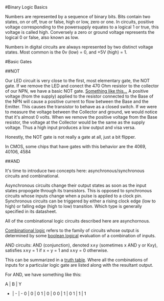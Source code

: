#Binary Logic Basics

Numbers are represented by a sequence of binary bits.
Bits contain two states, on or off, true or false, high or low, zero or one.
In circuits, positive voltage corresponding to the powersupply equates to a logical 1 or true, this voltage is called high.
Conversely a zero or ground voltage represents the logical 0 or false, also known as low.

Numbers in digital circuits are always represented by two distinct voltage states. Most common is the 0v (low) = 0, and +5V (high) = 1.

#Basic Gates

##NOT

Our LED circuit is very close to the first, most elementary gate, the NOT gate.
If we remove the LED and conect the 470 Ohm resistor to the collector of our NPN, we have a basic NOT gate.
[Something like this...](http://www.falstad.com/circuit/e-rtlinverter.html)
A positive voltage (from the supply) applied to the resistor connected to the Base of the NPN will cause a positive current to flow between the Base and the Emitter.
This causes the transistor to behave as a closed switch. If we were to measure the voltage between the Collector and ground, we would notice that it's almost 0 volts.
When we remove the positive voltage from the Base resistor, the voltage at the Collector would be the same as the supply voltage.
Thus a high input produces a low output and visa versa.


Honestly, the NOT gate is not really a gate at all, just a bit flipper.

In CMOS, some chips that have gates with this behavior are the 4069, 40106, 4584

##AND

It's time to introduce two concepts here: asynchronous/synchronous circuits and combinational.

Asynchronous circuits change their output states as soon as the input states propogate through its transistors. This is opposed to synchronous circuits whose inputs change when a pulse is applied to a clock pin. Synchronous circuits can be triggered by either a rising clock edge (low to high) or falling edge (high to low) transition. Which type is generally specified in its datasheet.

All of the combinational logic circuits described here are asynchornous.

[Combinational logic](https://en.wikipedia.org/wiki/Combinational_logic) refers to the family of circuits whose output is determined by some [boolean logical](https://en.wikipedia.org/wiki/Boolean_algebra) evaluation of a combination of inputs.

AND circuits: AND (conjunction), denoted x∧y (sometimes x AND y or Kxy), satisfies x∧y = 1 if x = y = 1 and x∧y = 0 otherwise.

This can be summarized in a [truth table](http://www.ee.surrey.ac.uk/Projects/CAL/digital-logic/gatesfunc/#truth). Where all the combinations of inputs for a particular logic gate are listed along with the resultant output.

For AND, we have something like this:

 A | B | Y 
 - | - | - 
 0 | 0 | 0 
 1 | 0 | 0 
 0 | 1 | 0 
 1 | 1 | 1 
